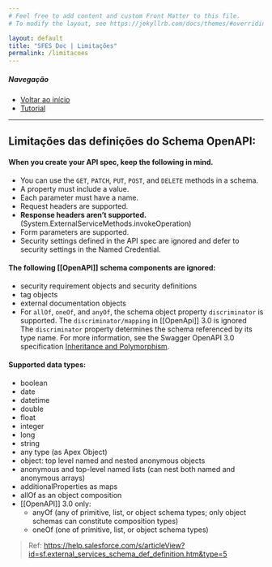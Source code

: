 ```yaml
---
# Feel free to add content and custom Front Matter to this file.
# To modify the layout, see https://jekyllrb.com/docs/themes/#overriding-theme-defaults

layout: default
title: "SFES Doc | Limitações"
permalink: /limitacoes
---
```


##### Navegação

- [Voltar ao início](./)
- [Tutorial](./tutorial)

---

## Limitações das definições do Schema OpenAPI:

#### When you create your API spec, keep the following in mind.

- You can use the `GET`, `PATCH`, `PUT`, `POST`, and `DELETE` methods in a schema.
- A property must include a value.
- Each parameter must have a name.
- Request headers are supported.
- **Response headers aren’t supported.** (System.ExternalServiceMethods.invokeOperation)
- Form parameters are supported.
- Security settings defined in the API spec are ignored and defer to security settings in the Named Credential.

#### The following [[OpenAPI]] schema components are ignored:

- security requirement objects and security definitions
- tag objects
- external documentation objects
- For `allOf`, `oneOf`, and `anyOf`, the schema object property `discriminator` is supported. The `discriminator/mapping` in [[OpenApi]] 3.0 is ignored The `discriminator` property determines the schema referenced by its type name. For more information, see the Swagger OpenAPI 3.0 specification [Inheritance and Polymorphism](https://swagger.io/docs/specification/data-models/inheritance-and-polymorphism/).

#### Supported data types:

- boolean
- date
- datetime
- double
- float
- integer
- long
- string
- any type (as Apex Object)
- object: top level named and nested anonymous objects
- anonymous and top-level named lists (can nest both named and anonymous arrays)
- additionalProperties as maps
- allOf as an object composition
- [[OpenAPI]] 3.0 only:
    - anyOf (any of primitive, list, or object schema types; only object schemas can constitute composition types)
    - oneOf (one of primitive, list, or object schema types)

> Ref: https://help.salesforce.com/s/articleView?id=sf.external_services_schema_def_definition.htm&type=5

